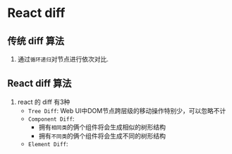 # React diff


## 传统 diff 算法
1. 通过`循环递归`对节点进行依次对比.



## React diff 算法
1. react 的 diff 有3种
    * `Tree Diff`: Web UI中DOM节点跨层级的移动操作特别少，可以忽略不计
    * `Component Diff`: 
        * 拥有`相同类`的俩个组件将会生成相似的树形结构
        * 拥有`不同类`的俩个组件将会生成不同的树形结构
    * `Element Diff`: 





